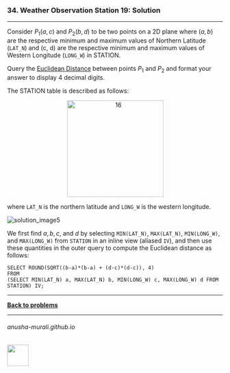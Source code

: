 ### 34. Weather Observation Station 19: Solution

---
Consider $P_1(a, c)$ and $P_2(b, d)$ to be two points on a 2D plane where $(a, b)$ are the respective minimum and 
maximum values of Northern Latitude (`LAT_N`) and (c, d) are the respective minimum and maximum values of 
Western Longitude (`LONG_W`) in STATION.

Query the [Euclidean Distance](https://en.wikipedia.org/wiki/Euclidean_distance) between points $P_1$ and $P_2$ 
and format your answer to display 4 decimal digits.

The STATION table is described as follows:

<p align="center">
<img width="225" alt="16" src="https://github.com/user-attachments/assets/32081b67-bab3-4d54-9780-cbf8cc7abee7" />
</p>

where `LAT_N` is the northern latitude and `LONG_W` is the western longitude.

![solution_image5](https://github.com/user-attachments/assets/82f796e0-28cb-4ef0-bcdc-1a701ce7db53)

We first find $a, b, c,$ and $d$ by selecting `MIN(LAT_N)`, `MAX(LAT_N)`, `MIN(LONG_W)`, and `MAX(LONG_W)` from `STATION` in an inline view (aliased `IV`),
and then use these quantities in the outer query to compute the Euclidean distance as follows:

```
SELECT ROUND(SQRT((b-a)*(b-a) + (d-c)*(d-c)), 4)
FROM
(SELECT MIN(LAT_N) a, MAX(LAT_N) b, MIN(LONG_W) c, MAX(LONG_W) d FROM STATION) IV;
```

---

**[Back to problems](./problems.md)**

* * *
###### anusha-murali.github.io

<img src="https://github.com/anusha-murali/anusha-murali.github.io/assets/111596338/639243aa-2857-4595-a65a-7852762bb002" width="50" height="50"/>
